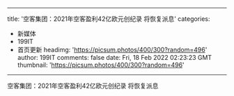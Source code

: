 
---
title: '空客集团：2021年空客盈利42亿欧元创纪录 将恢复派息'
categories: 
 - 新媒体
 - 199IT
 - 首页更新
headimg: 'https://picsum.photos/400/300?random=496'
author: 199IT
comments: false
date: Fri, 18 Feb 2022 02:23:23 GMT
thumbnail: 'https://picsum.photos/400/300?random=496'
---

<div>   
空客集团：2021年空客盈利42亿欧元创纪录 将恢复派息  
</div>
            